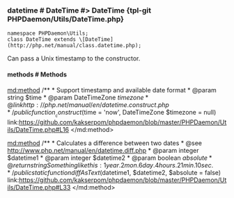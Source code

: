 ### datetime # DateTime #> DateTime {tpl-git PHPDaemon/Utils/DateTime.php}

```php:p
namespace PHPDaemon\Utils;
class DateTime extends \[DateTime](http://php.net/manual/class.datetime.php);
```

Can pass a Unix timestamp to the constructor.

<!-- include-namespace path="\PHPDaemon\Utils\DateTime" level="" access="" -->
#### methods # Methods

<md:method>
/**
	 * Support timestamp and available date format
	 * @param string       $time
	 * @param DateTimeZone $timezone
	 * @link http://php.net/manual/en/datetime.construct.php
	 */
public function __construct($time = 'now', DateTimeZone $timezone = null)
link:https://github.com/kakserpom/phpdaemon/blob/master/PHPDaemon/Utils/DateTime.php#L16
</md:method>

<md:method>
/**
	 * Calculates a difference between two dates
	 * @see http://www.php.net/manual/en/datetime.diff.php
	 * @param  integer $datetime1
	 * @param  integer $datetime2
	 * @param  boolean $absolute
	 * @return string Something like this: 1 year. 2 mon. 6 day. 4 hours. 21 min. 10 sec.
	 */
public static function diffAsText($datetime1, $datetime2, $absolute = false)
link:https://github.com/kakserpom/phpdaemon/blob/master/PHPDaemon/Utils/DateTime.php#L33
</md:method>

<div class="clearboth"></div>


<!--/ include-namespace -->
